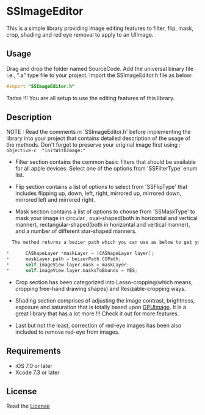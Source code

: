 # SSImageEditor
  
  This is a simple library providing image editing features to filter, flip, mask, crop, shading and red eye removal to apply to an UIImage.

## Usage

  Drag and drop the folder named SourceCode. Add the universal binary file i.e., ".a" type file to your project. Import the SSImageEditor.h file as below: 
  ```objective-c
  #import "SSImageEditor.h"
  ```
  Tadaa !!! You are all setup to use the editing features of this library.

## Description

  NOTE : Read the comments in 'SSImageEditor.h' before implementing the library into your project that contains detailed description of the usage of the methods.
         Don't forget to preserve your original image first using :
         ```objective-c 
         "initWithImage:" 
         ```
  
  * Filter section contains the common basic filters that should be available for all apple devices. Select one of the options from 'SSFilterType' enum list.
  
  * Flip section contains a list of options to select from 'SSFlipType' that includes flipping up, down, left, right, mirrored up, mirrored down, mirrored left and mirrored right.
  
  * Mask section contains a list of options to choose from 'SSMaskType' to mask your image in circular , oval-shaped(both in horizontal and vertical manner), rectangular-shaped(both in horizontal and vertical manner), and a number of different star-shaped manners.
  ```objective-c
    The method returns a bezier path which you can use as below to get your masked image.
 
 *      CAShapeLayer *maskLayer = [CAShapeLayer layer];
 *      maskLayer.path = beizerPath.CGPath;
 *      self.imageView.layer.mask = maskLayer;
 *      self.imageView.layer.masksToBounds = YES;
  ```
  
  * Crop section has been categorized into Lasso-cropping(which means, cropping free-hand drawing shapes) and Resizable-cropping ways.
  
  * Shading section comprises of adjusting the image contrast, brightness, exposure and saturation that is totally based upon [GPUImage](https://github.com/BradLarson/GPUImage). It is a great library that has a lot more !!! Check it out for more features.
  
  * Last but not the least, correction of red-eye images has been also included to remove red-eye from images.
  
## Requirements

- iOS 7.0 or later
- Xcode 7.3 or later

## License

 Read the [License](https://github.com/SushreeSwagatika/SSImageEditor/blob/master/LICENSE.md)


